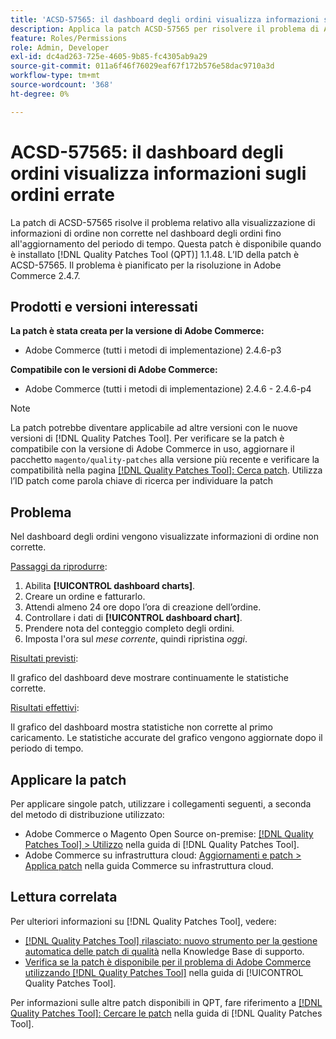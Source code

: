 ```yaml
---
title: 'ACSD-57565: il dashboard degli ordini visualizza informazioni sugli ordini errate'
description: Applica la patch ACSD-57565 per risolvere il problema di Adobe Commerce, a causa del quale il dashboard degli ordini visualizza informazioni di ordine errate fino all’aggiornamento del periodo di tempo.
feature: Roles/Permissions
role: Admin, Developer
exl-id: dc4ad263-725e-4605-9b85-fc4305ab9a29
source-git-commit: 011a6f46f76029eaf67f172b576e58dac9710a3d
workflow-type: tm+mt
source-wordcount: '368'
ht-degree: 0%

---
```


# ACSD-57565: il dashboard degli ordini visualizza informazioni sugli ordini errate

La patch di ACSD-57565 risolve il problema relativo alla visualizzazione di informazioni di ordine non corrette nel dashboard degli ordini fino all&#39;aggiornamento del periodo di tempo. Questa patch è disponibile quando è installato [!DNL Quality Patches Tool (QPT)] 1.1.48. L’ID della patch è ACSD-57565. Il problema è pianificato per la risoluzione in Adobe Commerce 2.4.7.

## Prodotti e versioni interessati

**La patch è stata creata per la versione di Adobe Commerce:**

* Adobe Commerce (tutti i metodi di implementazione) 2.4.6-p3

**Compatibile con le versioni di Adobe Commerce:**

* Adobe Commerce (tutti i metodi di implementazione) 2.4.6 - 2.4.6-p4

>[!NOTE]
>
>La patch potrebbe diventare applicabile ad altre versioni con le nuove versioni di [!DNL Quality Patches Tool]. Per verificare se la patch è compatibile con la versione di Adobe Commerce in uso, aggiornare il pacchetto `magento/quality-patches` alla versione più recente e verificare la compatibilità nella pagina [[!DNL Quality Patches Tool]: Cerca patch](https://experienceleague.adobe.com/tools/commerce-quality-patches/index.html). Utilizza l’ID patch come parola chiave di ricerca per individuare la patch

## Problema

Nel dashboard degli ordini vengono visualizzate informazioni di ordine non corrette.

<u>Passaggi da riprodurre</u>:

1. Abilita **[!UICONTROL dashboard charts]**.
1. Creare un ordine e fatturarlo.
1. Attendi almeno 24 ore dopo l’ora di creazione dell’ordine.
1. Controllare i dati di **[!UICONTROL dashboard chart]**.
1. Prendere nota del conteggio completo degli ordini.
1. Imposta l&#39;ora sul *mese corrente*, quindi ripristina *oggi*.

<u>Risultati previsti</u>:

Il grafico del dashboard deve mostrare continuamente le statistiche corrette.

<u>Risultati effettivi</u>:

Il grafico del dashboard mostra statistiche non corrette al primo caricamento. Le statistiche accurate del grafico vengono aggiornate dopo il periodo di tempo.

## Applicare la patch

Per applicare singole patch, utilizzare i collegamenti seguenti, a seconda del metodo di distribuzione utilizzato:

* Adobe Commerce o Magento Open Source on-premise: [[!DNL Quality Patches Tool] > Utilizzo](/help/tools/quality-patches-tool/usage.md) nella guida di [!DNL Quality Patches Tool].
* Adobe Commerce su infrastruttura cloud: [Aggiornamenti e patch > Applica patch](https://experienceleague.adobe.com/docs/commerce-cloud-service/user-guide/develop/upgrade/apply-patches.html) nella guida Commerce su infrastruttura cloud.

## Lettura correlata

Per ulteriori informazioni su [!DNL Quality Patches Tool], vedere:

* [[!DNL Quality Patches Tool] rilasciato: nuovo strumento per la gestione automatica delle patch di qualità](https://experienceleague.adobe.com/en/docs/commerce-operations/tools/quality-patches-tool/quality-patches-tool-to-self-serve-quality-patches) nella Knowledge Base di supporto.
* [Verifica se la patch è disponibile per il problema di Adobe Commerce utilizzando  [!DNL Quality Patches Tool]](/help/tools/quality-patches-tool/patches-available-in-qpt/check-patch-for-magento-issue-with-magento-quality-patches.md) nella guida di [!UICONTROL Quality Patches Tool].


Per informazioni sulle altre patch disponibili in QPT, fare riferimento a [[!DNL Quality Patches Tool]: Cercare le patch](https://experienceleague.adobe.com/tools/commerce-quality-patches/index.html) nella guida di [!DNL Quality Patches Tool].

